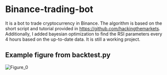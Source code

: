 # Binance-trading-bot

It is a bot to trade cryptocurrency in Binance. The algorithm is based on the short script and tutorial provided in https://github.com/hackingthemarkets. Additionally, I added bayesian optimization to find the RSI parameters every 4 hours based on the up-to-date data. It is still a working project.

## Example figure from backtest.py
![Figure_0](https://user-images.githubusercontent.com/44211738/159064420-712c19fe-2ece-4307-bcd2-84cbf33ab7a2.png)
